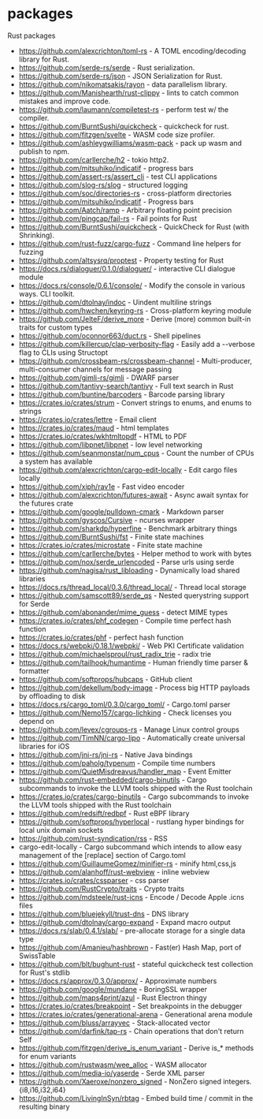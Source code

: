 # packages
Rust packages

- https://github.com/alexcrichton/toml-rs - A TOML encoding/decoding library for
  Rust.
- https://github.com/serde-rs/serde - Rust serialization.
- https://github.com/serde-rs/json - JSON Serialization for Rust.
- https://github.com/nikomatsakis/rayon - data parallelism library.
- https://github.com/Manishearth/rust-clippy - lints to catch common mistakes
  and improve code.
- https://github.com/laumann/compiletest-rs - perform test w/ the compiler.
- https://github.com/BurntSushi/quickcheck - quickcheck for rust.
- https://github.com/fitzgen/svelte - WASM code size profiler.
- https://github.com/ashleygwilliams/wasm-pack - pack up wasm and publish to
  npm.
- https://github.com/carllerche/h2 - tokio http2.
- https://github.com/mitsuhiko/indicatif - progress bars
- https://github.com/assert-rs/assert_cli - test CLI applications
- https://github.com/slog-rs/slog - structured logging
- https://github.com/soc/directories-rs - cross-platform directories
- https://github.com/mitsuhiko/indicatif - Progress bars
- https://github.com/Aatch/ramp - Arbitrary floating point precision
- https://github.com/pingcap/fail-rs - Fail points for Rust
- https://github.com/BurntSushi/quickcheck - QuickCheck for Rust (with Shrinking).
- https://github.com/rust-fuzz/cargo-fuzz - Command line helpers for fuzzing
- https://github.com/altsysrq/proptest - Property testing for Rust
- https://docs.rs/dialoguer/0.1.0/dialoguer/ - interactive CLI dialogue module
- https://docs.rs/console/0.6.1/console/ - Modify the console in various ways. CLI toolkit.
- https://github.com/dtolnay/indoc - Uindent multiline strings
- https://github.com/hwchen/keyring-rs - Cross-platform keyring module
- https://github.com/JelteF/derive_more - Derive (more) common built-in traits for custom types
- https://github.com/oconnor663/duct.rs - Shell pipelines
- https://github.com/killercup/clap-verbosity-flag - Easily add a --verbose flag to CLIs using Structopt
- https://github.com/crossbeam-rs/crossbeam-channel - Multi-producer, multi-consumer channels for message passing
- https://github.com/gimli-rs/gimli - DWARF parser
- https://github.com/tantivy-search/tantivy - Full text search in Rust
- https://github.com/buntine/barcoders - Barcode parsing library
- https://crates.io/crates/strum - Convert strings to enums, and enums to strings
- https://crates.io/crates/lettre - Email client
- https://crates.io/crates/maud - html templates
- https://crates.io/crates/wkhtmltopdf - HTML to PDF
- https://github.com/libpnet/libpnet - low level networking
- https://github.com/seanmonstar/num_cpus - Count the number of CPUs a system has available
- https://github.com/alexcrichton/cargo-edit-locally - Edit cargo files locally
- https://github.com/xiph/rav1e - Fast video encoder
- https://github.com/alexcrichton/futures-await - Async await syntax for the futures crate
- https://github.com/google/pulldown-cmark - Markdown parser
- https://github.com/gyscos/Cursive - ncurses wrapper
- https://github.com/sharkdp/hyperfine - Benchmark arbitrary things
- https://github.com/BurntSushi/fst - Finite state machines
- https://crates.io/crates/microstate - Finite state machine
- https://github.com/carllerche/bytes - Helper method to work with bytes
- https://github.com/nox/serde_urlencoded - Parse urls using serde
- https://github.com/nagisa/rust_libloading - Dynamically load shared libraries
- https://docs.rs/thread_local/0.3.6/thread_local/ - Thread local storage
- https://github.com/samscott89/serde_qs - Nested querystring support for Serde
- https://github.com/abonander/mime_guess - detect MIME types
- https://crates.io/crates/phf_codegen - Compile time perfect hash function
- https://crates.io/crates/phf - perfect hash function
- https://docs.rs/webpki/0.18.1/webpki/ - Web PKI Certificate validation
- https://github.com/michaelsproul/rust_radix_trie - radix trie
- https://github.com/tailhook/humantime - Human friendly time parser & formatter
- https://github.com/softprops/hubcaps - GitHub client
- https://github.com/dekellum/body-image - Process big HTTP payloads by offloading to disk
- https://docs.rs/cargo_toml/0.3.0/cargo_toml/ - Cargo.toml parser
- https://github.com/Nemo157/cargo-lichking - Check licenses you depend on
- https://github.com/levex/cgroups-rs - Manage Linux control groups
- https://github.com/TimNN/cargo-lipo - Automatically create universal libraries for iOS
- https://github.com/jni-rs/jni-rs - Native Java bindings
- https://github.com/paholg/typenum - Compile time numbers
- https://github.com/QuietMisdreavus/handler_map - Event Emitter
- https://github.com/rust-embedded/cargo-binutils - Cargo subcommands to invoke the LLVM tools shipped with the Rust toolchain
- https://crates.io/crates/cargo-binutils - Cargo subcommands to invoke the LLVM tools shipped with the Rust toolchain
- https://github.com/redsift/redbpf - Rust eBPF library
- https://github.com/softprops/hyperlocal - rustlang hyper bindings for local unix domain sockets
- https://github.com/rust-syndication/rss - RSS
- cargo-edit-locally - Cargo subcommand which intends to allow easy management of the [replace] section of Cargo.toml
- https://github.com/GuillaumeGomez/minifier-rs - minify html,css,js
- https://github.com/alanhoff/rust-webview - inline webview
- https://crates.io/crates/cssparser - css parser
- https://github.com/RustCrypto/traits - Crypto traits
- https://github.com/mdsteele/rust-icns - Encode / Decode Apple .icns files
- https://github.com/bluejekyll/trust-dns - DNS library
- https://github.com/dtolnay/cargo-expand - Expand macro output
- https://docs.rs/slab/0.4.1/slab/ - pre-allocate storage for a single data type
- https://github.com/Amanieu/hashbrown - Fast(er) Hash Map, port of SwissTable
- https://github.com/blt/bughunt-rust - stateful quickcheck test collection for Rust's stdlib
- https://docs.rs/approx/0.3.0/approx/ - Approximate numbers
- https://github.com/google/mundane - BoringSSL wrapper
- https://github.com/maps4print/azul - Rust Electron thingy
- https://crates.io/crates/breakpoint - Set breakpoints in the debugger
- https://crates.io/crates/generational-arena - Generational arena module
- https://github.com/bluss/arrayvec - Stack-allocated vector
- https://github.com/darfink/tap-rs - Chain operations that don't return Self
- https://github.com/fitzgen/derive_is_enum_variant - Derive is_* methods for enum variants
- https://github.com/rustwasm/wee_alloc - WASM allocator
- https://github.com/media-io/yaserde - Serde XML parser
- https://github.com/Xaeroxe/nonzero_signed - NonZero signed integers. {i8,i16,i32,i64}
- https://github.com/LivingInSyn/rbtag - Embed build time / commit in the resulting binary
